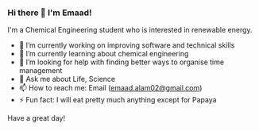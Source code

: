 ### Hi there 👋 I'm Emaad! 

I'm a Chemical Engineering student who is interested in renewable energy.

- 🔭 I’m currently working on improving software and technical skills
- 🌱 I’m currently learning about chemical engineering
- 🤔 I’m looking for help with finding better ways to organise time management
- 💬 Ask me about Life, Science 
- 📫 How to reach me: Email (emaad.alam02@gmail.com)
- ⚡ Fun fact: I will eat pretty much anything except for Papaya

Have a great day!
